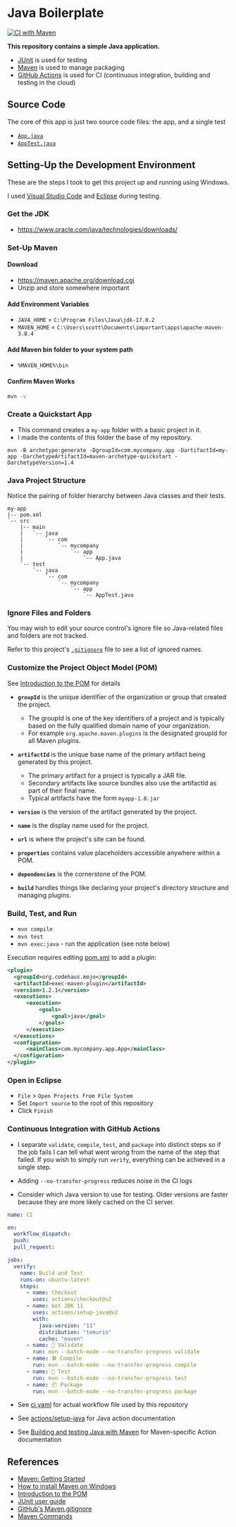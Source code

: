 # Java Boilerplate

[![CI with Maven](https://github.com/swharden/Java-Boilerplate/actions/workflows/ci.yaml/badge.svg)](https://github.com/swharden/Java-Boilerplate/actions/workflows/ci.yaml)

**This repository contains a simple Java application.**
* [JUnit](http://junit.org) is used for testing
* [Maven](https://maven.apache.org) is used to manage packaging
* [GitHub Actions](https://docs.github.com/en/actions/automating-builds-and-tests/building-and-testing-java-with-maven) is used for CI (continuous integration, building and testing in the cloud)

## Source Code

The core of this app is just two source code files: the app, and a single test

* [`App.java`](/src/main/java/com/mycompany/app/App.java)
* [`AppTest.java`](/src/test/java/com/mycompany/app/AppTest.java)

## Setting-Up the Development Environment

These are the steps I took to get this project up and running using Windows.

I used [Visual Studio Code](https://code.visualstudio.com/) and [Eclipse](https://www.eclipse.org/ide/) during testing.

### Get the JDK
* https://www.oracle.com/java/technologies/downloads/

### Set-Up Maven

#### Download
* https://maven.apache.org/download.cgi
* Unzip and store somewhere important

#### Add Environment Variables
* `JAVA_HOME` = `C:\Program Files\Java\jdk-17.0.2`
* `MAVEN_HOME` = `C:\Users\scott\Documents\important\apps\apache-maven-3.8.4`

#### Add Maven bin folder to your system path
* `%MAVEN_HOME%\bin`

#### Confirm Maven Works
```sh
mvn -v
```

### Create a Quickstart App

* This command creates a `my-app` folder with a basic project in it.
* I made the contents of this folder the base of my repository.

```
mvn -B archetype:generate -DgroupId=com.mycompany.app -DartifactId=my-app -DarchetypeArtifactId=maven-archetype-quickstart -DarchetypeVersion=1.4
```

### Java Project Structure

Notice the pairing of folder hierarchy between Java classes and their tests.

```
my-app
|-- pom.xml
`-- src
    |-- main
    |   `-- java
    |       `-- com
    |           `-- mycompany
    |               `-- app
    |                   `-- App.java
    `-- test
        `-- java
            `-- com
                `-- mycompany
                    `-- app
                        `-- AppTest.java
```

### Ignore Files and Folders

You may wish to edit your source control's ignore file so Java-related files and folders are not tracked.

Refer to this project's [`.gitignore`](.gitignore) file to see a list of ignored names.


### Customize the Project Object Model (POM)

See [Introduction to the POM](https://maven.apache.org/guides/introduction/introduction-to-the-pom.html) for details

* **`groupId`** is the unique identifier of the organization or group that created the project.
  * The groupId is one of the key identifiers of a project and is typically based on the fully qualified domain name of your organization.
  * For example `org.apache.maven.plugins` is the designated groupId for all Maven plugins.

* **`artifactId`** is the unique base name of the primary artifact being generated by this project.
  * The primary artifact for a project is typically a JAR file. 
  * Secondary artifacts like source bundles also use the artifactId as part of their final name. 
  * Typical artifacts have the form `myapp-1.0.jar`

* **`version`** is the version of the artifact generated by the project.

* **`name`** is the display name used for the project.

* **`url`** is where the project's site can be found.

* **`properties`** contains value placeholders accessible anywhere within a POM.

* **`dependencies`** is the cornerstone of the POM.

* **`build`** handles things like declaring your project's directory structure and managing plugins.

### Build, Test, and Run
* `mvn compile`
* `mvn test`
* `mvn exec:java` - run the application (see note below)

Execution requires editing [pom.xml](pom.xml) to add a plugin:

```xml
<plugin>
  <groupId>org.codehaus.mojo</groupId>
  <artifactId>exec-maven-plugin</artifactId>
  <version>1.2.1</version>
  <executions>
      <execution>
          <goals>
              <goal>java</goal>
          </goals>
      </execution>
  </executions>
  <configuration>
      <mainClass>com.mycompany.app.App</mainClass>
  </configuration>
</plugin>
```

### Open in Eclipse
* `File` > `Open Projects from File System`
* Set `Import source` to the root of this repository
* Click `Finish`

### Continuous Integration with GitHub Actions

* I separate `validate`, `compile`, `test`, and `package` into distinct steps so if the job fails I can tell what went wrong from the name of the step that failed. If you wish to simply run `verify`, everything can be achieved in a single step.

* Adding `--no-transfer-progress` reduces noise in the CI logs

* Consider which Java version to use for testing. Older versions are faster because they are more likely cached on the CI server.

```yaml
name: CI

on:
  workflow_dispatch:
  push:
  pull_request:

jobs:
  verify:
    name: Build and Test
    runs-on: ubuntu-latest
    steps:
      - name: Checkout
        uses: actions/checkout@v2
      - name: Get JDK 11
        uses: actions/setup-java@v2
        with:
          java-version: "11"
          distribution: "temurin"
          cache: "maven"
      - name: 🧐 Validate
        run: mvn --batch-mode --no-transfer-progress validate
      - name: 🛠️ Compile
        run: mvn --batch-mode --no-transfer-progress compile
      - name: 🧪 Test
        run: mvn --batch-mode --no-transfer-progress test
      - name: 📦 Package
        run: mvn --batch-mode --no-transfer-progress package
```

* See [ci.yaml](.github/workflows/ci.yaml) for actual workflow file used by this repository

* See [actions/setup-java](https://github.com/actions/setup-java) for Java action documentation

* See [Building and testing Java with Maven](https://docs.github.com/en/actions/automating-builds-and-tests/building-and-testing-java-with-maven) for Maven-specific Action documentation

## References
* [Maven: Getting Started](https://maven.apache.org/guides/getting-started/)
* [How to install Maven on Windows](https://mkyong.com/maven/how-to-install-maven-in-windows/)
* [Introduction to the POM](https://maven.apache.org/guides/introduction/introduction-to-the-pom.html)
* [JUnit user guide](https://junit.org/junit5/docs/current/user-guide/)
* [GitHub's Maven.gitignore](https://github.com/github/gitignore/blob/main/Maven.gitignore)
* [Maven Commands](http://tutorials.jenkov.com/maven/maven-commands.html)
